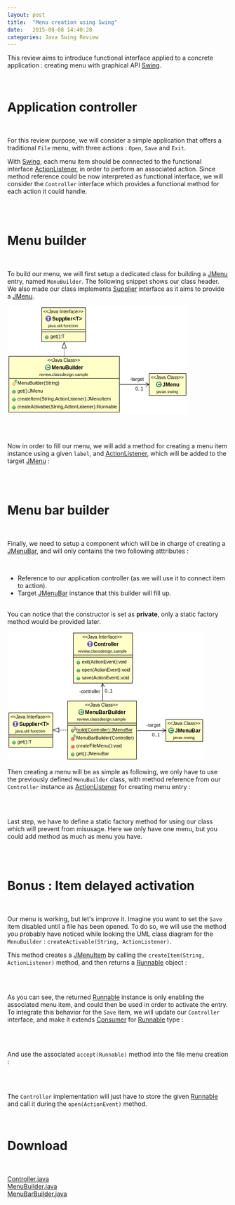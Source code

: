 ```yaml
---
layout: post
title:  "Menu creation using Swing"
date:   2015-08-08 14:40:28
categories: Java Swing Review
---
```


This review aims to introduce functional interface applied to a concrete application : creating menu with graphical API [Swing](https://docs.oracle.com/javase/tutorial/uiswing/).

<br>

# Application controller

<br>

For this review purpose, we will consider a simple application that offers a traditional ``File`` menu, with three actions :
``Open``, ``Save`` and ``Exit``.


With [Swing](https://docs.oracle.com/javase/tutorial/uiswing/), each menu item should be connected to the functional interface [ActionListener](http://docs.oracle.com/javase/8/docs/api/java/awt/event/ActionListener.html), in order to perform an associated action. Since method reference could be now interpreted as functional interface, we will consider the ``Controller`` interface which provides a functional method for each action it could handle.


<br>

<script src="https://gist.github.com/Faylixe/0e8a9f92d0791c3a7777.js"></script>

<br>

# Menu builder

<br>

To build our menu, we will first setup a dedicated class for building a [JMenu](http://docs.oracle.com/javase/8/docs/api/javax/swing/JMenu.html) entry, named ``MenuBuilder``. The following snippet shows our class header. We also made our class implements [Supplier](https://docs.oracle.com/javase/8/docs/api/java/util/function/Supplier.html) interface as it aims to provide a  [JMenu](http://docs.oracle.com/javase/8/docs/api/javax/swing/JMenu.html).

![MenuBuilder class diagram](/images/review/menu-creation-using-swing/menubuilder.png)

<br>

<script src="https://gist.github.com/Faylixe/b4bc013cb81cefeec83e.js"></script>

<br>

Now in order to fill our menu, we will add a method for creating a menu item instance using a given ``label``, and [ActionListener](http://docs.oracle.com/javase/8/docs/api/java/awt/event/ActionListener.html), which will be added to the target [JMenu](http://docs.oracle.com/javase/8/docs/api/javax/swing/JMenu.html) :

<br>

<script src="https://gist.github.com/Faylixe/4ed4f4f776afb9734066.js"></script>

<br>

# Menu bar builder

<br>

Finally, we need to setup a component which will be in charge of creating a [JMenuBar](http://docs.oracle.com/javase/8/docs/api/javax/swing/JMenuBar.html), and will only contains the two following atttributes :

<br>

* Reference to our application controller (as we will use it to connect item to action).
* Target [JMenuBar](http://docs.oracle.com/javase/8/docs/api/javax/swing/JMenuBar.html) instance that this builder will fill up.

<br>

<div class="alert alert-info">You can notice that the constructor is set as <b>private</b>, only a static factory method would be provided later.</div>

![MenuBarBuilder class diagram](/images/review/menu-creation-using-swing/menubarbuilder.png)

Then creating a menu will be as simple as following, we only have to use the previously defined ``MenuBuilder`` class, with method reference from our ``Controller`` instance as [ActionListener](http://docs.oracle.com/javase/8/docs/api/java/awt/event/ActionListener.html) for creating menu entry :

<br>

<script src="https://gist.github.com/Faylixe/9f70951e3501b3d4d960.js"></script>

<br>

Last step, we have to define a static factory method for using our class which will prevent from misusage. Here we only have one menu, but you could add method as much as menu you have.

<br>

<script src="https://gist.github.com/Faylixe/88ca1f0082ef24f29a13.js"></script>

<br>

# Bonus : Item delayed activation

<br>

Our menu is working, but let's improve it. Imagine you want to set the ``Save`` item disabled until a file has been opened. To do so, we will use the method you probably have noticed while looking the UML class diagram for the ``MenuBuilder`` : ``createActivable(String, ActionListener)``.

This method creates a [JMenuItem](http://docs.oracle.com/javase/8/docs/api/javax/swing/JMenuItem.html) by calling the ``createItem(String, ActionListener)`` method, and then returns a [Runnable](https://docs.oracle.com/javase/8/docs/api/java/lang/Runnable.html) object :

<br>

<script src="https://gist.github.com/Faylixe/4f823121e559bbb2e12c.js"></script>

<br>

As you can see, the returned [Runnable](https://docs.oracle.com/javase/8/docs/api/java/lang/Runnable.html) instance is only enabling the associated menu item, and could then be used in order to activate the entry. To integrate this behavior for the ``Save`` item, we will update our ``Controller`` interface, and make it extends [Consumer](https://docs.oracle.com/javase/8/docs/api/java/util/function/Consumer.html) for [Runnable](https://docs.oracle.com/javase/8/docs/api/java/lang/Runnable.html) type :

<br>

<script src="https://gist.github.com/Faylixe/adb10f84b0b5dd85bbd2.js"></script>

<br>

And use the associated ``accept(Runnable)`` method into the file menu creation :

<br>

<script src="https://gist.github.com/Faylixe/1903c2249384d048bfbf.js"></script>

<br>

The ``Controller`` implementation will just have to store the given [Runnable](https://docs.oracle.com/javase/8/docs/api/java/lang/Runnable.html) and call it during the ``open(ActionEvent)`` method.

<br>

# Download

<br>

<span class="glyphicon glyphicon-download-alt" aria-hidden="true"></span> [Controller.java](/download/snippet/menu-creation-with-swing/Controller.java) <br>
<span class="glyphicon glyphicon-download-alt" aria-hidden="true"></span> [MenuBuilder.java](/download/snippet/menu-creation-with-swing/MenuBuilder.java) <br>
<span class="glyphicon glyphicon-download-alt" aria-hidden="true"></span> [MenuBarBuilder.java](/download/snippet/menu-creation-with-swing/MenuBarBuilder.java) <br>
